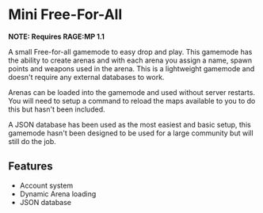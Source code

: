 # Mini Free-For-All
**NOTE: Requires RAGE:MP 1.1**

A small Free-for-all gamemode to easy drop and play. This gamemode has the ability to create arenas and with each arena you assign a name, spawn points and weapons used in the arena. This is a lightweight gamemode and doesn't require any external databases to work.

Arenas can be loaded into the gamemode and used without server restarts. You will need to setup a command to reload the maps available to you to do this but hasn't been included.

A JSON database has been used as the most easiest and basic setup, this gamemode hasn't been designed to be used for a large community but will still do the job.

## Features
- Account system
- Dynamic Arena loading
- JSON database
